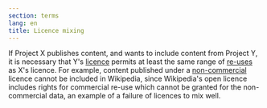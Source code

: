 ```yaml
---
section: terms
lang: en
title: Licence mixing 
---
```


If Project X publishes content, and wants to include content from Project Y, it is necessary that Y's [licence](/glossary/en/terms/licence/) permits at least the same range of [re-uses](/glossary/en/terms/re-use) as X's licence. For example, content published under a [non-commercial](/glossary/en/terms/non-commercial) licence cannot be included in Wikipedia, since Wikipedia's open licence includes rights for commercial re-use which cannot be granted for the non-commercial data, an example of a failure of licences to mix well.
